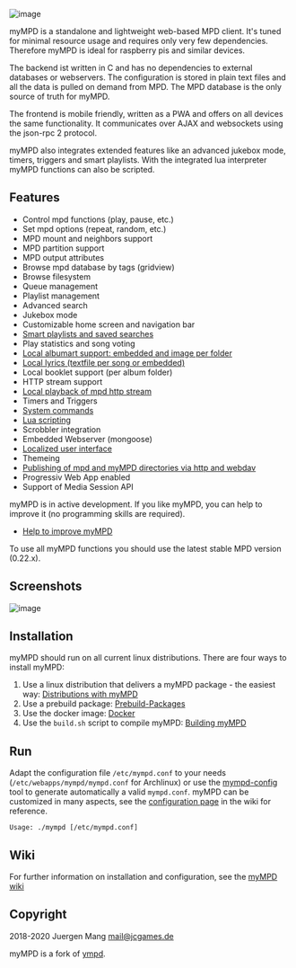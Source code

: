 ![image](https://jcorporation.github.io/assets/mympd-logo-schriftzug.svg)

myMPD is a standalone and lightweight web-based MPD client. It's tuned for minimal resource usage and requires only very few dependencies. Therefore myMPD is ideal for raspberry pis and similar devices.

The backend ist written in C and has no dependencies to external databases or webservers. The configuration is stored in plain text files and all the data is pulled on demand from MPD. The MPD database is the only source of truth for myMPD.

The frontend is mobile friendly, written as a PWA and offers on all devices the same functionality. It communicates over AJAX and websockets using the json-rpc 2 protocol.

myMPD also integrates extended features like an advanced jukebox mode, timers, triggers and smart playlists. With the integrated lua interpreter myMPD functions can also be scripted.

## Features

- Control mpd functions (play, pause, etc.)
- Set mpd options (repeat, random, etc.)
- MPD mount and neighbors support
- MPD partition support
- MPD output attributes
- Browse mpd database by tags (gridview)
- Browse filesystem
- Queue management
- Playlist management
- Advanced search
- Jukebox mode
- Customizable home screen and navigation bar
- [Smart playlists and saved searches](https://github.com/jcorporation/myMPD/wiki/Smart-playlists)
- Play statistics and song voting
- [Local albumart support: embedded and image per folder](https://github.com/jcorporation/myMPD/wiki/Albumart)
- [Local lyrics (textfile per song or embedded)](https://github.com/jcorporation/myMPD/wiki/Lyrics)
- Local booklet support (per album folder)
- HTTP stream support
- [Local playback of mpd http stream](https://github.com/jcorporation/myMPD/wiki/Local-playback)
- Timers and Triggers
- [System commands](https://github.com/jcorporation/myMPD/wiki/System-Commands)
- [Lua scripting](https://github.com/jcorporation/myMPD/wiki/Scripting)
- Scrobbler integration
- Embedded Webserver (mongoose)
- [Localized user interface](https://github.com/jcorporation/myMPD/wiki/Translating)
- Themeing
- [Publishing of mpd and myMPD directories via http and webdav](https://github.com/jcorporation/myMPD/wiki/Publishing-directories)
- Progressiv Web App enabled
- Support of Media Session API

myMPD is in active development. If you like myMPD, you can help to improve it (no programming skills are required).

- [Help to improve myMPD](https://github.com/jcorporation/myMPD/issues/167)

To use all myMPD functions you should use the latest stable MPD version (0.22.x).

## Screenshots

![image](https://jcorporation.github.io/assets/myMDPv6.8.3.gif)

## Installation

myMPD should run on all current linux distributions. There are four ways to install myMPD:

1. Use a linux distribution that delivers a myMPD package - the easiest way: [Distributions with myMPD](https://github.com/jcorporation/myMPD/wiki/Distributions-with-myMPD)
2. Use a prebuild package: [Prebuild-Packages](https://github.com/jcorporation/myMPD/wiki/Prebuild-Packages)
3. Use the docker image: [Docker](https://github.com/jcorporation/myMPD/wiki/Docker)
4. Use the ``build.sh`` script to compile myMPD: [Building myMPD](https://github.com/jcorporation/myMPD/wiki/Building-myMPD)

## Run

Adapt the configuration file `/etc/mympd.conf` to your needs (`/etc/webapps/mympd/mympd.conf` for Archlinux) or use the [mympd-config](https://github.com/jcorporation/myMPD/wiki/mympd-config) tool to generate automatically a valid `mympd.conf`. myMPD can be customized in many aspects, see the [configuration page](https://github.com/jcorporation/myMPD/wiki/Configuration) in the wiki for reference.


``
Usage: ./mympd [/etc/mympd.conf]
``

## Wiki

For further information on installation and configuration, see the [myMPD wiki](https://github.com/jcorporation/myMPD/wiki)

## Copyright

2018-2020 Juergen Mang <mail@jcgames.de>

myMPD is a fork of [ympd](https://github.com/notandy/ympd).
